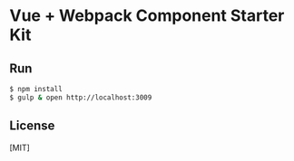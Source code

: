 # Vue + Webpack Component Starter Kit


## Run

```bash
$ npm install
$ gulp & open http://localhost:3009
```

## License

[MIT]

